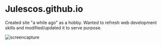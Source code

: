 # Julescos.github.io
Created site "a while ago" as a hobby. Wanted to refresh web development skills and modified/updated it to serve purpose.

![screencapture](https://user-images.githubusercontent.com/126642114/222961066-78abafdb-d5bb-4041-b728-a6280d67fab5.png)
